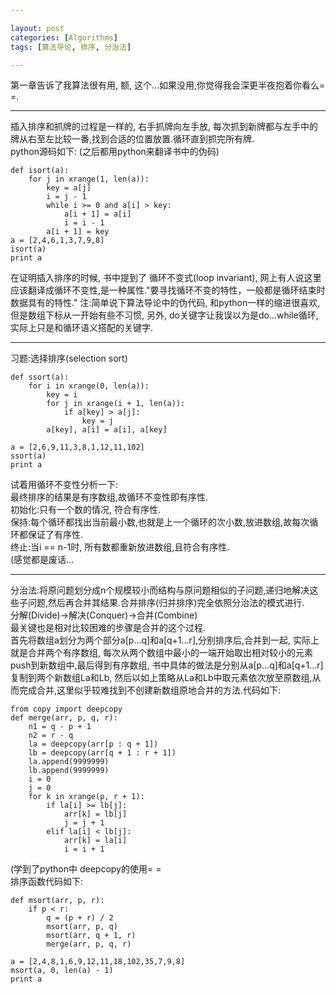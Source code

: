 ```yaml
---

layout: post
categories: [Algorithms]
tags: [算法导论, 排序, 分治法]

---
```


第一章告诉了我算法很有用, 额, 这个…如果没用,你觉得我会深更半夜抱着你看么= =.  

---

插入排序和抓牌的过程是一样的, 右手抓牌向左手放, 每次抓到新牌都与左手中的牌从右至左比较一番,找到合适的位置放置.循环直到抓完所有牌.  
python源码如下: (之后都用python来翻译书中的伪码)

    def isort(a):
        for j in xrange(1, len(a)):
            key = a[j]
            i = j - 1
            while i >= 0 and a[i] > key:
                a[i + 1] = a[i]
                i = i - 1
            a[i + 1] = key
    a = [2,4,6,1,3,7,9,8]
    isort(a)
    print a  
  
在证明插入排序的时候, 书中提到了 循环不变式(loop invariant), 网上有人说这里应该翻译成循环不变性,是一种属性."要寻找循环不变的特性，一般都是循环结束时数据具有的特性."
注:简单说下算法导论中的伪代码, 和python一样的缩进很喜欢, 但是数组下标从一开始有些不习惯, 另外, do关键字让我误以为是do…while循环, 实际上只是和循环语义搭配的关键字.  

---

习题:选择排序(selection sort)

    def ssort(a):
        for i in xrange(0, len(a)):
            key = i
            for j in xrange(i + 1, len(a)):
                if a[key] > a[j]:
                    key = j
            a[key], a[i] = a[i], a[key]
    
    a = [2,6,9,11,3,8,1,12,11,102]
    ssort(a)
    print a
试着用循环不变性分析一下:  
最终排序的结果是有序数组,故循环不变性即有序性.  
初始化:只有一个数的情况, 符合有序性.  
保持:每个循环都找出当前最小数,也就是上一个循环的次小数,放进数组,故每次循环都保证了有序性.  
终止:当i == n-1时, 所有数都重新放进数组,且符合有序性.  
(感觉都是废话...  

---

分治法:将原问题划分成n个规模较小而结构与原问题相似的子问题,递归地解决这些子问题,然后再合并其结果.合并排序(归并排序)完全依照分治法的模式进行.   
分解(Divide)->解决(Conquer)->合并(Combine)  
最关键也是相对比较困难的步骤是合并的这个过程.  
首先将数组a划分为两个部分a[p…q]和a[q+1…r],分别排序后,合并到一起, 实际上就是合并两个有序数组, 每次从两个数组中最小的一端开始取出相对较小的元素push到新数组中,最后得到有序数组, 书中具体的做法是分别从a[p…q]和a[q+1…r]复制到两个新数组La和Lb, 然后以如上策略从La和Lb中取元素依次放至原数组,从而完成合并,这里似乎较难找到不创建新数组原地合并的方法.代码如下: 

    from copy import deepcopy
    def merge(arr, p, q, r):
        n1 = q - p + 1
    	n2 = r - q
    	la = deepcopy(arr[p : q + 1])
    	lb = deepcopy(arr[q + 1 : r + 1])
    	la.append(9999999)
    	lb.append(9999999)
    	i = 0
    	j = 0
    	for k in xrange(p, r + 1):
    		if la[i] >= lb[j]:
    			arr[k] = lb[j]
    			j = j + 1
    		elif la[i] < lb[j]:
    			arr[k] = la[i]
    			i = i + 1

(学到了python中 deepcopy的使用= =  
排序函数代码如下:  

    def msort(arr, p, r):
        if p < r:
    		q = (p + r) / 2
    		msort(arr, p, q)
    		msort(arr, q + 1, r)
    		merge(arr, p, q, r)
    
    a = [2,4,8,1,6,9,12,11,18,102,35,7,9,8]
    msort(a, 0, len(a) - 1)
    print a
